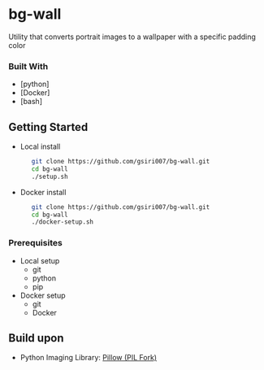 # bg-wall

Utility that converts portrait images to a wallpaper with a specific padding color

### Built With

*   [python]
*   [Docker]
*   [bash]

## Getting Started
* Local install
  ```bash
     git clone https://github.com/gsiri007/bg-wall.git
     cd bg-wall
     ./setup.sh
  ```
* Docker install
  ```bash
     git clone https://github.com/gsiri007/bg-wall.git
     cd bg-wall
     ./docker-setup.sh
  ```

### Prerequisites

* Local setup
   * git
   * python
   * pip
* Docker setup
   * git
   * Docker

## Build upon 

* Python Imaging Library: [Pillow (PIL Fork)](https://pypi.org/project/pillow/)




